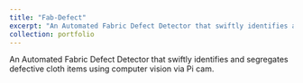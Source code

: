 ```yaml
---
title: "Fab-Defect"
excerpt: "An Automated Fabric Defect Detector that swiftly identifies and segregates defective cloth items<br/><img src='/images/500x300.png'>"
collection: portfolio
---
```


An Automated Fabric Defect Detector that swiftly identifies and segregates defective cloth items using computer vision via Pi cam.